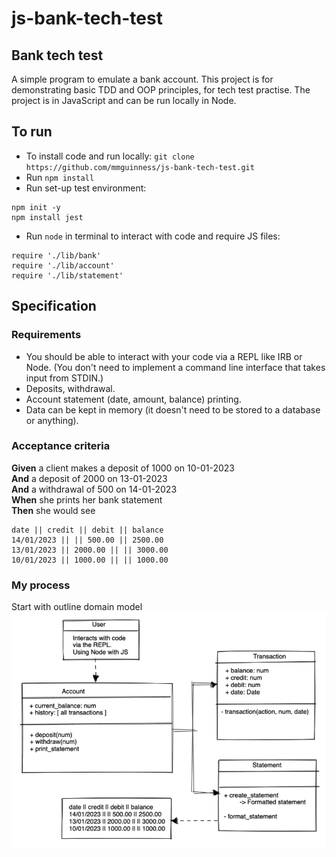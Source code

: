 # js-bank-tech-test

## Bank tech test

A simple program to emulate a bank account. This project is for demonstrating basic TDD and OOP principles, for tech test practise. The project is in JavaScript and can be run locally in Node.


## To run
* To install code and run locally:
 `git clone https://github.com/mmguinness/js-bank-tech-test.git`
* Run `npm install`
* Run set-up test environment:
```
npm init -y
npm install jest
```
* Run `node` in terminal to interact with code and require JS files:
```
require './lib/bank'
require './lib/account'
require './lib/statement'
```

## Specification

### Requirements

* You should be able to interact with your code via a REPL like IRB or Node.  (You don't need to implement a command line interface that takes input from STDIN.)
* Deposits, withdrawal.
* Account statement (date, amount, balance) printing.
* Data can be kept in memory (it doesn't need to be stored to a database or anything).

### Acceptance criteria

**Given** a client makes a deposit of 1000 on 10-01-2023  
**And** a deposit of 2000 on 13-01-2023  
**And** a withdrawal of 500 on 14-01-2023  
**When** she prints her bank statement  
**Then** she would see

```
date || credit || debit || balance
14/01/2023 || || 500.00 || 2500.00
13/01/2023 || 2000.00 || || 3000.00
10/01/2023 || 1000.00 || || 1000.00
```

### My process

Start with outline domain model
![Diagram](images/Domain_model_js_01.png)